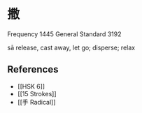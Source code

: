 # 撒
Frequency 1445
General Standard 3192

sā
release, cast away, let go; disperse; relax

## References
- [[HSK 6]]
- [[15 Strokes]]
- [[手 Radical]]